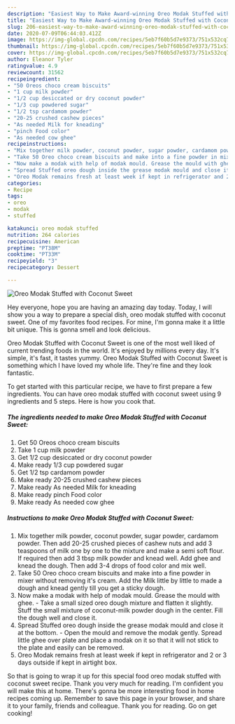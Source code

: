 ```yaml
---
description: "Easiest Way to Make Award-winning Oreo Modak Stuffed with Coconut Sweet"
title: "Easiest Way to Make Award-winning Oreo Modak Stuffed with Coconut Sweet"
slug: 206-easiest-way-to-make-award-winning-oreo-modak-stuffed-with-coconut-sweet
date: 2020-07-09T06:44:03.412Z
image: https://img-global.cpcdn.com/recipes/5eb7f60b5d7e9373/751x532cq70/oreo-modak-stuffed-with-coconut-sweet-recipe-main-photo.jpg
thumbnail: https://img-global.cpcdn.com/recipes/5eb7f60b5d7e9373/751x532cq70/oreo-modak-stuffed-with-coconut-sweet-recipe-main-photo.jpg
cover: https://img-global.cpcdn.com/recipes/5eb7f60b5d7e9373/751x532cq70/oreo-modak-stuffed-with-coconut-sweet-recipe-main-photo.jpg
author: Eleanor Tyler
ratingvalue: 4.9
reviewcount: 31562
recipeingredient:
- "50 Oreos choco cream biscuits"
- "1 cup milk powder"
- "1/2 cup desiccated or dry coconut powder"
- "1/3 cup powdered sugar"
- "1/2 tsp cardamom powder"
- "20-25 crushed cashew pieces"
- "As needed Milk for kneading"
- "pinch Food color"
- "As needed cow ghee"
recipeinstructions:
- "Mix together milk powder, coconut powder, sugar powder, cardamom powder. Then add 20-25 crushed pieces of cashew nuts and add 3 teaspoons of milk one by one to the mixture and make a semi soft flour. If required then add 3 tbsp milk powder and knead well. Add ghee and knead the dough. Then add 3-4 drops of food color and mix well."
- "Take 50 Oreo choco cream biscuits and make into a fine powder in mixer without removing it&#39;s cream. Add the Milk little by little to made a dough and knead gently till you get a sticky dough."
- "Now make a modak with help of modak mould. Grease the mould with ghee.  Take a small sized oreo dough mixture and flatten it slightly. Stuff the small mixture of coconut-milk powder dough in the center. Fill the dough well and close it."
- "Spread Stuffed oreo dough inside the grease modak mould and close it at the bottom. Open the mould and remove the modak gently. Spread little ghee over plate and place a modak on it so that it will not stick to the plate and easily can be removed."
- "Oreo Modak remains fresh at least week if kept in refrigerator and 2 or 3 days outside if kept in airtight box."
categories:
- Recipe
tags:
- oreo
- modak
- stuffed

katakunci: oreo modak stuffed 
nutrition: 264 calories
recipecuisine: American
preptime: "PT38M"
cooktime: "PT33M"
recipeyield: "3"
recipecategory: Dessert

---
```



![Oreo Modak Stuffed with Coconut Sweet](https://img-global.cpcdn.com/recipes/5eb7f60b5d7e9373/751x532cq70/oreo-modak-stuffed-with-coconut-sweet-recipe-main-photo.jpg)

Hey everyone, hope you are having an amazing day today. Today, I will show you a way to prepare a special dish, oreo modak stuffed with coconut sweet. One of my favorites food recipes. For mine, I'm gonna make it a little bit unique. This is gonna smell and look delicious.



Oreo Modak Stuffed with Coconut Sweet is one of the most well liked of current trending foods in the world. It's enjoyed by millions every day. It's simple, it's fast, it tastes yummy. Oreo Modak Stuffed with Coconut Sweet is something which I have loved my whole life. They're fine and they look fantastic.


To get started with this particular recipe, we have to first prepare a few ingredients. You can have oreo modak stuffed with coconut sweet using 9 ingredients and 5 steps. Here is how you cook that.

<!--inarticleads1-->

##### The ingredients needed to make Oreo Modak Stuffed with Coconut Sweet:

1. Get 50 Oreos choco cream biscuits
1. Take 1 cup milk powder
1. Get 1/2 cup desiccated or dry coconut powder
1. Make ready 1/3 cup powdered sugar
1. Get 1/2 tsp cardamom powder
1. Make ready 20-25 crushed cashew pieces
1. Make ready As needed Milk for kneading
1. Make ready pinch Food color
1. Make ready As needed cow ghee




<!--inarticleads2-->

##### Instructions to make Oreo Modak Stuffed with Coconut Sweet:

1. Mix together milk powder, coconut powder, sugar powder, cardamom powder. Then add 20-25 crushed pieces of cashew nuts and add 3 teaspoons of milk one by one to the mixture and make a semi soft flour. If required then add 3 tbsp milk powder and knead well. Add ghee and knead the dough. Then add 3-4 drops of food color and mix well.
1. Take 50 Oreo choco cream biscuits and make into a fine powder in mixer without removing it&#39;s cream. Add the Milk little by little to made a dough and knead gently till you get a sticky dough.
1. Now make a modak with help of modak mould. Grease the mould with ghee.  - Take a small sized oreo dough mixture and flatten it slightly. Stuff the small mixture of coconut-milk powder dough in the center. Fill the dough well and close it.
1. Spread Stuffed oreo dough inside the grease modak mould and close it at the bottom. - Open the mould and remove the modak gently. Spread little ghee over plate and place a modak on it so that it will not stick to the plate and easily can be removed.
1. Oreo Modak remains fresh at least week if kept in refrigerator and 2 or 3 days outside if kept in airtight box.




So that is going to wrap it up for this special food oreo modak stuffed with coconut sweet recipe. Thank you very much for reading. I'm confident you will make this at home. There's gonna be more interesting food in home recipes coming up. Remember to save this page in your browser, and share it to your family, friends and colleague. Thank you for reading. Go on get cooking!
